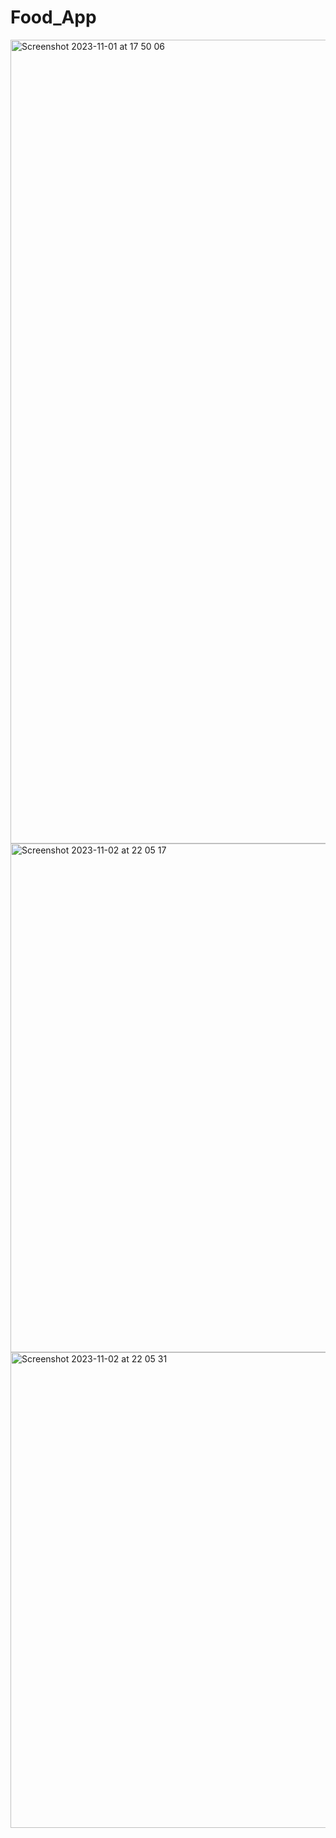 # Food_App

<img width="1286" alt="Screenshot 2023-11-01 at 17 50 06" src="https://github.com/MarkoKustudija/Food_App/assets/81296935/9ae57a40-8b4e-4acf-86e4-f346ba3a0c18">

<img width="814" alt="Screenshot 2023-11-02 at 22 05 17" src="https://github.com/MarkoKustudija/Food_App/assets/81296935/94c4f637-befb-4cc7-9eb1-83db4353f881">

<img width="761" alt="Screenshot 2023-11-02 at 22 05 31" src="https://github.com/MarkoKustudija/Food_App/assets/81296935/ef143f42-9ee6-4a8e-9d58-7536071838eb">
